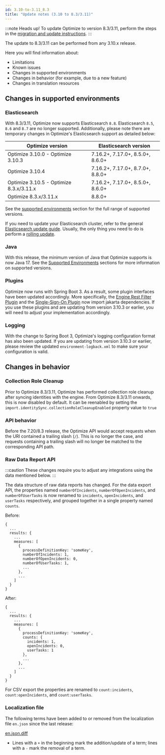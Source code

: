 ```yaml
---
id: 3.10-to-3.11_8.3
title: "Update notes (3.10 to 8.3/3.11)"
---
```


:::note Heads up!
To update Optimize to version 8.3/3.11, perform the steps in the [migration and update instructions](./instructions.md).
:::

The update to 8.3/3.11 can be performed from any 3.10.x release.

Here you will find information about:

- Limitations
- Known issues
- Changes in supported environments
- Changes in behavior (for example, due to a new feature)
- Changes in translation resources

## Changes in supported environments

### Elasticsearch

With 8.3/3.11, Optimize now supports Elasticsearch `8.8`. Elasticsearch `8.5`, `8.6` and `8.7` are no longer supported.
Additionally, please note there are temporary changes in Optimize's Elasticsearch support as detailed below:

| Optimize version                        | Elasticsearch version            |
| --------------------------------------- | -------------------------------- |
| Optimize 3.10.0 - Optimize 3.10.3       | 7.16.2+, 7.17.0+, 8.5.0+, 8.6.0+ |
| Optimize 3.10.4                         | 7.16.2+, 7.17.0+, 8.7.0+, 8.8.0+ |
| Optimize 3.10.5 - Optimize 8.3.x/3.11.x | 7.16.2+, 7.17.0+, 8.5.0+, 8.6.0+ |
| Optimize 8.3.x/3.11.x                   | 8.8.0+                           |

See the [supported environments]($docs$/reference/supported-environments) section for the full range of supported versions.

If you need to update your Elasticsearch cluster, refer to the general [Elasticsearch update guide](https://www.elastic.co/guide/en/elasticsearch/reference/current/setup-upgrade.html). Usually, the only thing you need to do is perform a [rolling update](https://www.elastic.co/guide/en/elasticsearch/reference/current/rolling-upgrades.html).

### Java

With this release, the minimum version of Java that Optimize supports is now Java 17. See the [Supported Environments]($docs$/reference/supported-environments) sections for more information on supported versions.

### Plugins

Optimize now runs with Spring Boot 3. As a result, some plugin interfaces have been updated accordingly. More specifically, the [Engine Rest Filter Plugin](./../plugins/engine-rest-filter-plugin.md) and the [Single-Sign-On Plugin](./../plugins/single-sign-on.md) now import jakarta dependencies. If you use these plugins and are updating from version 3.10.3 or earlier, you will need to adjust your implementation accordingly.

### Logging

With the change to Spring Boot 3, Optimize's logging configuration format has also been updated. If you are updating from version 3.10.3 or earlier, please review the updated `environment-logback.xml` to make sure your configuration is valid.

## Changes in behavior

### Collection Role Cleanup

Prior to Optimize 8.3/3.11, Optimize has performed collection role cleanup after syncing identities with the engine. From
Optimize 8.3/3.11 onwards, this is now disabled by default. It can be reenabled by setting the
`import.identitySync.collectionRoleCleanupEnabled` property value to `true`

### API behavior

Before the 7.20/8.3 release, the Optimize API would accept requests when the URI contained a trailing slash (`/`). This is no longer the case, and requests containing a trailing slash will no longer be matched to the corresponding API path.

### Raw Data Report API

:::caution
These changes require you to adjust any integrations using the data mentioned below.
:::

The data structure of raw data reports has changed. For the data export API, the properties named `numberOfIncidents`, `numberOfOpenIncidents`, and `numberOfUserTasks` is now renamed to `incidents`, `openIncidents`, and `userTasks` respectively, and grouped together in a single property named `counts`.

Before:

```
{
  ...
  results: {
    ...
    measures: [
      {
        processDefinitionKey: 'someKey',
        numberOfIncidents: 1,
        numberOfOpenIncidents: 0,
        numberOfUserTasks: 1,
        ...
      },
      ...
    ]
  }
}
```

After:

```
{
  ...
  results: {
    ...
    measures: [
      {
        processDefinitionKey: 'someKey',
        counts: {
          incidents: 1,
          openIncidents: 0,
          userTasks: 1
        },
        ...
      },
      ...
    ]
  }
}
```

For CSV export the properties are renamed to `count:incidents`, `count:openIncidents`, and `count:userTasks`.

### Localization file

The following terms have been added to or removed from the localization file `en.json` since the last release:

[en.json.diff](./translation-diffs/differences_localization_310_311.diff)

- Lines with a `+` in the beginning mark the addition/update of a term; lines with a `-` mark the removal of a term.
